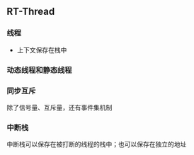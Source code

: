 ## RT-Thread

### 线程

- 上下文保存在栈中

### 动态线程和静态线程

### 同步互斥

除了信号量、互斥量，还有事件集机制

### 中断栈

中断栈可以保存在被打断的线程的栈中；也可以保存在独立的地址